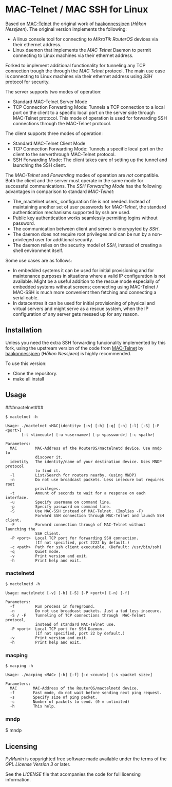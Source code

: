 MAC-Telnet / MAC SSH for Linux
==============================

Based on [MAC-Telnet](https://github.com/haakonnessjoen/MAC-Telnet) 
the original work of 
[haakonnessjoen](https://github.com/haakonnessjoen) (_Håkon Nessjøen_).
The original version implements the following:

* A linux console tool for connecting to _MikroTik RouterOS_ devices via their
  ethernet address.
* Linux daemon that implements the _MAC Telnet_ Daemon to permit connecting
  to Linux machines via their ethernet address.

Forked to implement additional functionality for tunneling any TCP connection 
trough the through the _MAC Telnet_ protocol. The main use case is connecting to 
Linux machines via their ethernet address using _SSH_ protocol for security.

The server supports two modes of operation:
* Standard MAC-Telnet Server Mode
* TCP Connection Forwarding Mode: Tunnels a TCP connection to a local port on 
  the client to a specific local port on the server side through MAC-Telnet 
  protocol. This mode of operation is used for forwarding SSH connections 
  through the MAC-Telnet protocol.

The client supports three modes of operation:
* Standard MAC-Telnet Client Mode
* TCP Connection Forwarding Mode: Tunnels a specific local port on the client to 
  the serverthrough MAC-Telnet protocol.
* SSH Forwarding Mode: The client takes care of setting up the tunnel and 
  launching the SSH client. 

The _MAC-Telnet_ and _Forwarding_ modes of operation are _not_ compatible. Both 
the client and the server must operate in the same mode for successful 
communications. The _SSH Forwarding Mode_ has the following advantages in comparison to standard
_MAC-Telnet_:

* The_mactelnet.users_ configuration file is not needed. Instead of maintaining 
  another set of user passwords for _MAC-Telnet_, the standard authentication 
  mechanisms supported by ssh are used.
* Public key authentication works seamlessly permiting logins without password.
* The communication between client and server is encrypyted by _SSH_.
* The daemon does not require root privileges and can be run by a non-privileged 
  user for additional security.
* The daemon relies on the security model of _SSH_, instead of creating a shell
  environment itself.


Some use cases are as follows:

* In embedded systems it can be used for initial provisioning and for 
  maintenance purposes in situations where a valid IP configuration is not 
  available. Might be a useful addition to the rescue mode especially of embedded
  systems without screens; connecting  using MAC-Telnet / MAC-SSH is much more 
  convenient then fetching and connecting a serial cable.
* In datacentres it can be used for initial provisioning of physical and virtual
  servers and might serve as a rescue system, when the IP configuration of any 
  server gets messed up for any reason.


Installation
------------

Unless you need the extra SSH forwarding funcionality implemented by this fork,
using the upstream version of the code from 
[MAC-Telnet](https://github.com/haakonnessjoen/MAC-Telnet) 
by 
[haakonnessjoen](https://github.com/haakonnessjoen) (_Håkon Nessjøen_)
is highly recommended.

To use this version:

* Clone the repository.
* make all install


Usage
-----

###mactelnet###

	$ mactelnet -h
	
	Usage: ./mactelnet <MAC|identity> [-v] [-h] [-q] [-n] [-l] [-S] [-P <port>]
	       [-t <timeout>] [-u <username>] [-p <password>] [-c <path>]
	
	Parameters:
	  MAC        MAC-Address of the RouterOS/mactelnetd device. Use mndp to 
	             discover it.
	  identity   The identity/name of your destination device. Uses MNDP protocol 
	             to find it.
	  -l         List/Search for routers nearby. (using MNDP)
	  -n         Do not use broadcast packets. Less insecure but requires root 
	             privileges.
	  -t         Amount of seconds to wait for a response on each interface.
	  -u         Specify username on command line.
	  -p         Specify password on command line.
	  -S         Use MAC-SSH instead of MAC-Telnet. (Implies -F)
	             Forward SSH connection through MAC-Telnet and launch SSH client.
	  -F         Forward connection through of MAC-Telnet without launching the 
	             SSH Client.
	  -P <port>  Local TCP port for forwarding SSH connection.
	             (If not specified, port 2222 by default.)
	  -c <path>  Path for ssh client executable. (Default: /usr/bin/ssh)
	  -q         Quiet mode.
	  -v         Print version and exit.
	  -h         Print help and exit.


### mactelnetd ###

	$ mactelnetd -h
	
	Usage: mactelnetd [-v] [-h] [-S] [-P <port>] [-n] [-f]
	
	Parameters:
	  -f         Run process in foreground.
	  -n         Do not use broadcast packets. Just a tad less insecure.
	  -S / -F    Tunneling of TCP connections through  MAC-Telnet protocol,
	             instead of standard MAC-Telnet use.
	  -P <port>  Local TCP port for SSH Daemon.
	             (If not specified, port 22 by default.)
	  -v         Print version and exit.
	  -h         Print help and exit.


### macping ###

	$ macping -h
	
	Usage: ./macping <MAC> [-h] [-f] [-c <count>] [-s <packet size>]
	
	Parameters:
	  MAC       MAC-Address of the RouterOS/mactelnetd device.
	  -f        Fast mode, do not wait before sending next ping request.
	  -s        Specify size of ping packet.
	  -c        Number of packets to send. (0 = unlimited)
	  -h        This help.


### mndp ###

$ mndp


Licensing
---------

_PyMunin_ is copyrighted free software made available under the terms of the 
_GPL License Version 3_ or later.

See the _LICENSE_ file that acompanies the code for full licensing information.